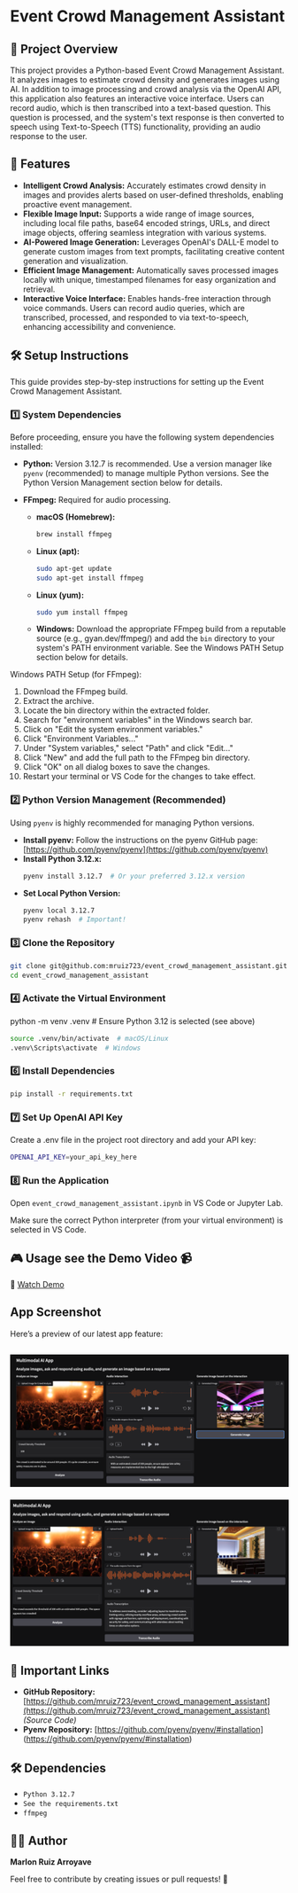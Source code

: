 # Event Crowd Management Assistant

## 📌 Project Overview

This project provides a Python-based Event Crowd Management Assistant. It analyzes images to estimate crowd density and generates images using AI.  In addition to image processing and crowd analysis via the OpenAI API, this application also features an interactive voice interface. Users can record audio, which is then transcribed into a text-based question. This question is processed, and the system's text response is then converted to speech using Text-to-Speech (TTS) functionality, providing an audio response to the user.

## 🚀 Features

*   **Intelligent Crowd Analysis:**  Accurately estimates crowd density in images and provides alerts based on user-defined thresholds, enabling proactive event management.
*   **Flexible Image Input:** Supports a wide range of image sources, including local file paths, base64 encoded strings, URLs, and direct image objects, offering seamless integration with various systems.
*   **AI-Powered Image Generation:** Leverages OpenAI's DALL-E model to generate custom images from text prompts, facilitating creative content generation and visualization.
*   **Efficient Image Management:**  Automatically saves processed images locally with unique, timestamped filenames for easy organization and retrieval.
*   **Interactive Voice Interface:** Enables hands-free interaction through voice commands. Users can record audio queries, which are transcribed, processed, and responded to via text-to-speech, enhancing accessibility and convenience.

## 🛠️ Setup Instructions

This guide provides step-by-step instructions for setting up the Event Crowd Management Assistant.

### 1️⃣ **System Dependencies**

Before proceeding, ensure you have the following system dependencies installed:

*   **Python:** Version 3.12.7 is recommended.  Use a version manager like `pyenv` (recommended) to manage multiple Python versions. See the Python Version Management section below for details.
*   **FFmpeg:** Required for audio processing.

    *   **macOS (Homebrew):**
        ```bash
        brew install ffmpeg
        ```
    *   **Linux (apt):**
        ```bash
        sudo apt-get update
        sudo apt-get install ffmpeg
        ```
    *   **Linux (yum):**
        ```bash
        sudo yum install ffmpeg
        ```
    *   **Windows:** Download the appropriate FFmpeg build from a reputable source (e.g., gyan.dev/ffmpeg/) and add the `bin` directory to your system's PATH environment variable.  See the Windows PATH Setup section below for details.

Windows PATH Setup (for FFmpeg):
1. Download the FFmpeg build.
2. Extract the archive.
3. Locate the bin directory within the extracted folder.
4. Search for "environment variables" in the Windows search bar.
5. Click on "Edit the system environment variables."
6. Click "Environment Variables..."
7. Under "System variables," select "Path" and click "Edit..."
8. Click "New" and add the full path to the FFmpeg bin directory.
9. Click "OK" on all dialog boxes to save the changes.
10. Restart your terminal or VS Code for the changes to take effect.

### 2️⃣ **Python Version Management (Recommended)**

Using `pyenv` is highly recommended for managing Python versions.

*   **Install pyenv:** Follow the instructions on the pyenv GitHub page: [https://github.com/pyenv/pyenv](https://github.com/pyenv/pyenv)
*   **Install Python 3.12.x:**
    ```bash
    pyenv install 3.12.7  # Or your preferred 3.12.x version
    ```
*   **Set Local Python Version:**
    ```bash
    pyenv local 3.12.7
    pyenv rehash  # Important!
    ```

### 3️⃣ **Clone the Repository**

```bash
git clone git@github.com:mruiz723/event_crowd_management_assistant.git
cd event_crowd_management_assistant
```

### 4️⃣ **Activate the Virtual Environment**

python -m venv .venv  # Ensure Python 3.12 is selected (see above)

```bash
source .venv/bin/activate  # macOS/Linux
.venv\Scripts\activate  # Windows
```

### 6️⃣ **Install Dependencies**  
```bash
pip install -r requirements.txt
```

### 7️⃣ **Set Up OpenAI API Key**

Create a .env file in the project root directory and add your API key:

```bash
OPENAI_API_KEY=your_api_key_here
```

### 8️⃣ **Run the Application**

Open `event_crowd_management_assistant.ipynb` in VS Code or Jupyter Lab.  

Make sure the correct Python interpreter (from your virtual environment) is selected in VS Code.

## 🎮 Usage see the Demo Video 📹



🔗 [Watch Demo](https://www.loom.com/share/edd708ebfc3240118b23c17b0a76ad87?sid=d1125763-8ff9-46ae-99eb-fa070c5b7215)

## App Screenshot

Here’s a preview of our latest app feature:

![App Screenshot](app_screenshot.png)
---
![App Screenshot](app_sreenshot_2.png)

## 🔗 Important Links

*   **GitHub Repository:** [https://github.com/mruiz723/event_crowd_management_assistant](https://github.com/mruiz723/event_crowd_management_assistant)  *(Source Code)*
*   **Pyenv Repository:** [https://github.com/pyenv/pyenv/#installation] (https://github.com/pyenv/pyenv/#installation)


## 🛠️ Dependencies

- `Python 3.12.7`
- `See the requirements.txt`
- `ffmpeg`

## 👨‍💻 Author

**Marlon Ruiz Arroyave**

Feel free to contribute by creating issues or pull requests! 🚀

